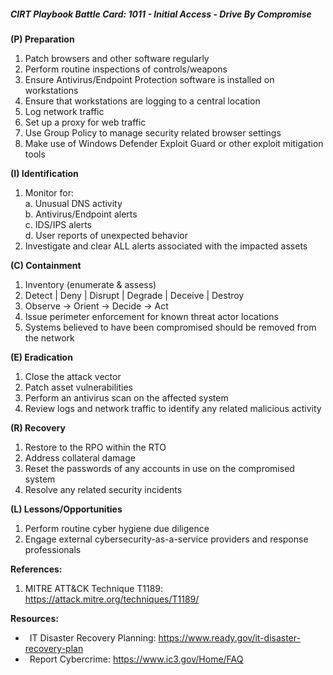 ##### CIRT Playbook Battle Card: **1011 - Initial Access - Drive By Compromise**

**(P) Preparation**

1.  Patch browsers and other software regularly
2.  Perform routine inspections of controls/weapons
3.  Ensure Antivirus/Endpoint Protection software is installed on workstations
4.  Ensure that workstations are logging to a central location
5.  Log network traffic
6.  Set up a proxy for web traffic
7.  Use Group Policy to manage security related browser settings
8.  Make use of Windows Defender Exploit Guard or other exploit mitigation tools

**(I) Identification**

1.  Monitor for:  
    a. Unusual DNS activity  
    b. Antivirus/Endpoint alerts  
    c. IDS/IPS alerts  
    d. User reports of unexpected behavior
2.  Investigate and clear ALL alerts associated with the impacted assets

**(C) Containment**

1.  Inventory (enumerate & assess)
2.  Detect | Deny | Disrupt | Degrade | Deceive | Destroy
3.  Observe -> Orient -> Decide -> Act
4.  Issue perimeter enforcement for known threat actor locations
5.  Systems believed to have been compromised should be removed from the network

**(E) Eradication**

1.  Close the attack vector
2.  Patch asset vulnerabilities
3.  Perform an antivirus scan on the affected system
4.  Review logs and network traffic to identify any related malicious activity

**(R) Recovery**

1.  Restore to the RPO within the RTO
2.  Address collateral damage
3.  Reset the passwords of any accounts in use on the compromised system
4.  Resolve any related security incidents

**(L) Lessons/Opportunities**

1.  Perform routine cyber hygiene due diligence
2.  Engage external cybersecurity-as-a-service providers and response professionals

**References:**

1.  MITRE ATT&CK Technique T1189: https://attack.mitre.org/techniques/T1189/

**Resources:**


*    IT Disaster Recovery Planning: https://www.ready.gov/it-disaster-recovery-plan
*    Report Cybercrime: https://www.ic3.gov/Home/FAQ


  

